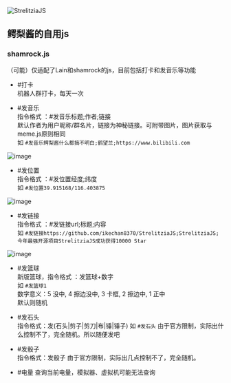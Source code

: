 ![StrelitziaJS](https://socialify.git.ci/ikechan8370/StrelitziaJS/image?description=1&font=Source%20Code%20Pro&forks=1&issues=1&language=1&name=1&owner=1&pattern=Floating%20Cogs&pulls=1&stargazers=1&theme=Light)

## 鳄梨酱的自用js

### shamrock.js
（可能）仅适配了Lain和shamrock的js，目前包括打卡和发音乐等功能

* #打卡\
机器人群打卡，每天一次

* #发音乐\
指令格式 ：#发音乐标题;作者;链接\
默认作者为用户昵称/群名片，链接为神秘链接。可附带图片，图片获取与meme.js原则相同\
如 `#发音乐鳄梨酱什么都搞不明白;鹤望兰;https://www.bilibili.com`

![image](https://github.com/ikechan8370/StrelitziaJS/assets/21212372/a6c97b49-f25f-44fc-82b4-2722f91ec54b)

* #发位置\
指令格式 ：#发位置经度;纬度\
如 `#发位置39.915168/116.403875`

![image](https://github.com/ikechan8370/StrelitziaJS/assets/21212372/494551a0-e879-44f1-983d-0a4cb9fcf31f)

* #发链接\
指令格式 ：#发链接url;标题;内容\
如 `#发链接https://github.com/ikechan8370/StrelitziaJS;StrelitziaJS;今年最强开源项目StrelitziaJS成功获得10000 Star`

![image](https://github.com/ikechan8370/StrelitziaJS/assets/21212372/9ff6ce46-3a9a-4385-9d74-40c8a446f40d)

* #发篮球\
新版篮球，指令格式 ：发篮球+数字\
如 `#发篮球1` \
数字意义：5 没中, 4 擦边没中, 3 卡框, 2 擦边中, 1 正中\
默认则随机

* #发石头\
指令格式：发(石头|剪子|剪刀|布|锤|锤子)
如 `#发石头`
由于官方限制，实际出什么控制不了，完全随机。所以随便发吧

* #发骰子\
指令格式：发骰子
由于官方限制，实际出几点控制不了，完全随机。

* #电量
查询当前电量，模拟器、虚拟机可能无法查询

